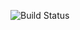 ![Build Status](https://github.com/asmirno-softserve/Jenkins-PeEx/actions/workflows/deploy.yaml/badge.svg?branch=main)